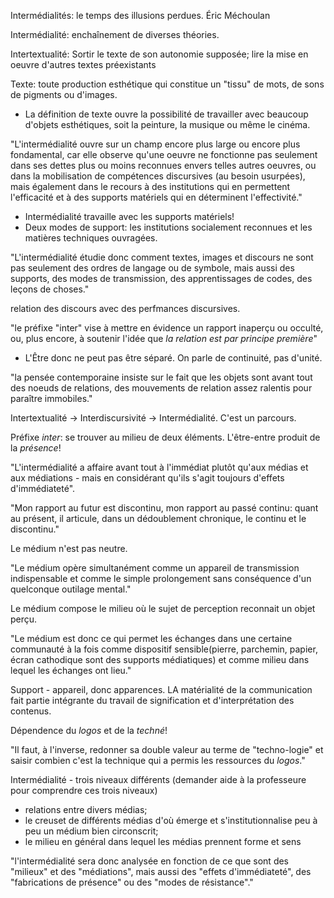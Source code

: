 Intermédialités: le temps des illusions perdues.
Éric Méchoulan

Intermédialité: enchaînement de diverses théories.

Intertextualité: Sortir le texte de son autonomie supposée; lire la mise en oeuvre d'autres textes préexistants

Texte: toute production esthétique qui constitue un "tissu" de mots, de sons de pigments ou d'images.
- La définition de texte ouvre la possibilité de travailler avec beaucoup d'objets esthétiques, soit la peinture, la musique ou même le cinéma.

"L'intermédialité ouvre sur un champ encore plus large ou encore plus fondamental, car elle observe qu'une oeuvre ne fonctionne pas seulement dans ses dettes plus ou moins reconnues envers telles autres oeuvres, ou dans la mobilisation de compétences discursives (au besoin usurpées), mais également dans le recours à des institutions qui en permettent l'efficacité et à des supports matériels qui en déterminent l'effectivité."
- Intermédialité travaille avec les supports matériels!
- Deux modes de support: les institutions socialement reconnues et les matières techniques ouvragées.

"L'intermédialité étudie donc comment textes, images et discours ne sont pas seulement des ordres de langage ou de symbole, mais aussi des supports, des modes de transmission, des apprentissages de codes, des leçons de choses."

relation des discours avec des perfmances discursives.

"le préfixe "inter" vise à mettre en évidence un rapport inaperçu ou occulté, ou, plus encore, à soutenir l'idée que *la relation est par principe première*"
- L'Être donc ne peut pas être séparé. On parle de continuité, pas d'unité.

"la pensée contemporaine insiste sur le fait que les objets sont avant tout des noeuds de relations, des mouvements de relation assez ralentis pour paraître immobiles."

Intertextualité -> Interdiscursivité -> Intermédialité. C'est un parcours.

Préfixe *inter*: se trouver au milieu de deux éléments. L'être-entre produit de la *présence*!

"L'intermédialité a affaire avant tout à l'immédiat plutôt qu'aux médias et aux médiations - mais en considérant qu'ils s'agit toujours d'effets d'immédiateté".

"Mon rapport au futur est discontinu, mon rapport au passé continu: quant au présent, il articule, dans un dédoublement chronique, le continu et le discontinu."

Le médium n'est pas neutre.

"Le médium opère simultanément comme un appareil de transmission indispensable et comme le simple prolongement sans conséquence d'un quelconque outilage mental."

Le médium compose le milieu où le sujet de perception reconnait un objet perçu.

"Le médium est donc ce qui permet les échanges dans une certaine communauté à la fois comme dispositif sensible(pierre, parchemin, papier, écran cathodique sont des supports médiatiques) et comme milieu dans lequel les échanges ont lieu."

Support - appareil, donc apparences. LA matérialité de la communication fait partie intégrante du travail de signification et d'interprétation des contenus.

Dépendence du *logos* et de la *techné*!

"Il faut, à l'inverse, redonner sa double valeur au terme de "techno-logie" et saisir combien c'est la technique qui a permis les ressources du *logos*."

Intermédialité - trois niveaux différents (demander aide à la professeure pour comprendre ces trois niveaux)
- relations entre divers médias;
- le creuset de différents médias d'où émerge et s'institutionnalise peu à peu un médium bien circonscrit;
- le milieu en général dans lequel les médias prennent forme et sens

"l'intermédialité sera donc analysée en fonction de ce que sont des "milieux" et des "médiations", mais aussi des "effets d'immédiateté", des "fabrications de présence" ou des "modes de résistance"."
